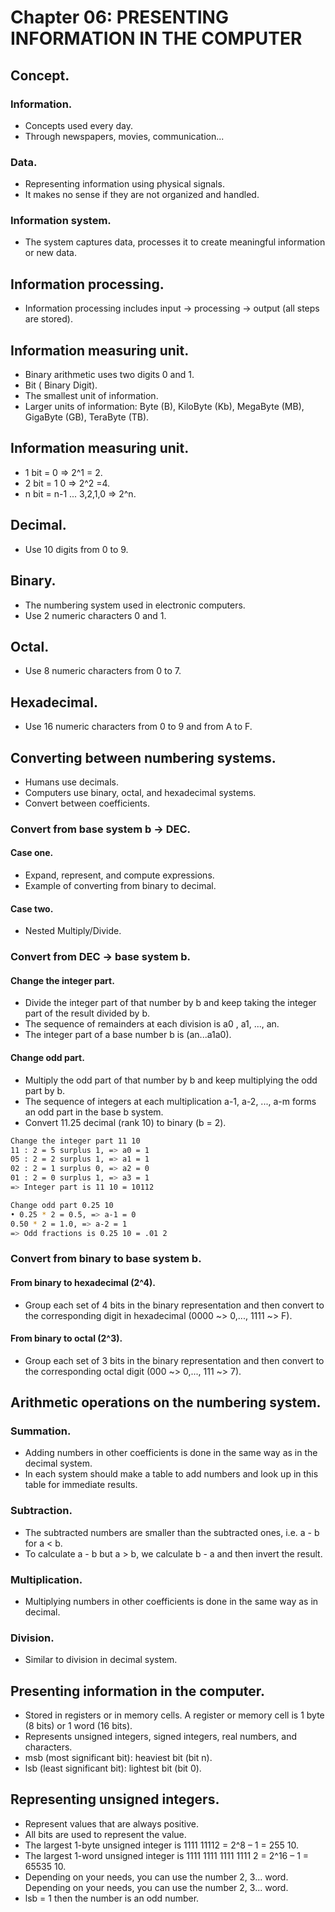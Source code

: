 # Chapter 06: PRESENTING INFORMATION IN THE COMPUTER
## Concept.
### Information.
- Concepts used every day.
- Through newspapers, movies, communication...
### Data.
- Representing information using physical signals.
- It makes no sense if they are not organized and handled.
### Information system.
- The system captures data, processes it to create meaningful information or new data.
## Information processing.
- Information processing includes input -> processing -> output (all steps are stored).
## Information measuring unit.
- Binary arithmetic uses two digits 0 and 1.
- Bit ( Binary Digit).
- The smallest unit of information.
- Larger units of information: Byte (B), KiloByte (Kb), MegaByte (MB), GigaByte (GB), TeraByte (TB).
## Information measuring unit.
- 1 bit = 0 => 2^1 = 2.
- 2 bit = 1 0 => 2^2 =4.
- n bit =  n-1 ... 3,2,1,0 => 2^n.
## Decimal.
- Use 10 digits from 0 to 9.
## Binary.
- The numbering system used in electronic computers.
- Use 2 numeric characters 0 and 1.
## Octal.
- Use 8 numeric characters from 0 to 7.
## Hexadecimal.
- Use 16 numeric characters from 0 to 9 and from A to F.
## Converting between numbering systems.
- Humans use decimals.
- Computers use binary, octal, and hexadecimal systems.
- Convert between coefficients.
### Convert from base system b -> DEC.
#### Case one.
- Expand, represent, and compute expressions.
- Example of converting from binary to decimal.
#### Case two.
- Nested Multiply/Divide.
### Convert from DEC -> base system b.
#### Change the integer part.
- Divide the integer part of that number by b and keep taking the integer part of the result divided by b.
- The sequence of remainders at each division is a0 , a1, ..., an.
- The integer part of a base number b is (an...a1a0).
#### Change odd part.
- Multiply the odd part of that number by b and keep multiplying the odd part by b.
- The sequence of integers at each multiplication a-1, a-2, ..., a-m forms an odd part in the base b system.
- Convert 11.25 decimal (rank 10) to binary (b = 2).
``` sh
Change the integer part 11 10
11 : 2 = 5 surplus 1, => a0 = 1
05 : 2 = 2 surplus 1, => a1 = 1
02 : 2 = 1 surplus 0, => a2 = 0
01 : 2 = 0 surplus 1, => a3 = 1
=> Integer part is 11 10 = 10112

Change odd part 0.25 10
• 0.25 * 2 = 0.5, => a-1 = 0
0.50 * 2 = 1.0, => a-2 = 1
=> Odd fractions is 0.25 10 = .01 2
```
### Convert from binary to base system b.
#### From binary to hexadecimal (2^4).
- Group each set of 4 bits in the binary representation and then convert to the corresponding digit in hexadecimal (0000 ~> 0,..., 1111 ~> F).
#### From binary to octal (2^3).
- Group each set of 3 bits in the binary representation and then convert to the corresponding octal digit (000 ~> 0,..., 111 ~> 7).
## Arithmetic operations on the numbering system.
### Summation.
- Adding numbers in other coefficients is done in the same way as in the decimal system.
- In each system should make a table to add numbers and look up in this table for immediate results.
### Subtraction.
- The subtracted numbers are smaller than the subtracted ones, i.e. a - b for a < b.
- To calculate a - b but a > b, we calculate b - a and then invert the result.
### Multiplication.
- Multiplying numbers in other coefficients is done in the same way as in decimal.
### Division.
- Similar to division in decimal system.
## Presenting information in the computer.
- Stored in registers or in memory cells. A register or memory cell is 1 byte (8 bits) or 1 word (16 bits).
- Represents unsigned integers, signed integers, real numbers, and characters.
- msb (most significant bit): heaviest bit (bit n).
- lsb (least significant bit): lightest bit (bit 0).
## Representing unsigned integers.
- Represent values that are always positive.
- All bits are used to represent the value.
- The largest 1-byte unsigned integer is 1111 11112 = 2^8 – 1 = 255 10.
- The largest 1-word unsigned integer is 1111 1111 1111 1111 2 = 2^16 – 1 = 65535 10.
- Depending on your needs, you can use the number 2, 3... word.
Depending on your needs, you can use the number 2, 3... word.
- lsb = 1 then the number is an odd number.
